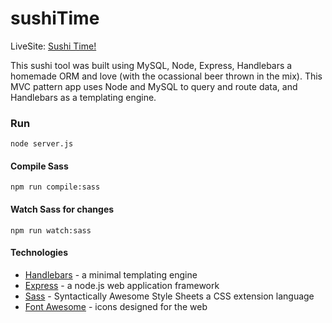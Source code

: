 # sushiTime

LiveSite: <a href="https://sushi--time.herokuapp.com/">Sushi Time!</a>

This sushi tool was built using  MySQL, Node, Express, Handlebars a homemade ORM and love (with the ocassional beer thrown in the mix). This MVC pattern app uses Node and MySQL to query and route data, and Handlebars as a templating engine.



### Run
`node server.js`

#### Compile Sass
`npm run compile:sass`

#### Watch Sass for changes
`npm run watch:sass`

#### Technologies 

* <a href="https://handlebarsjs.com/">Handlebars</a> - a minimal templating engine <br>
* <a href="https://expressjs.com/">Express</a> - a node.js web application framework <br>
* <a href="https://sass-lang.com/">Sass</a> - Syntactically Awesome Style Sheets a CSS extension language <br>
* <a href="https://fontawesome.com/">Font Awesome</a> - icons designed for the web <br>

